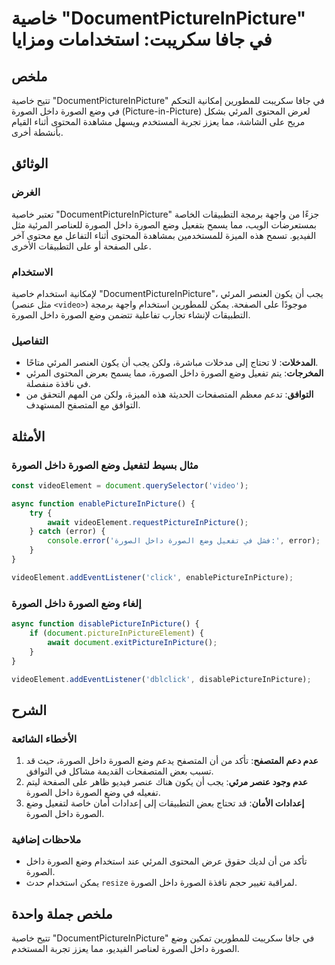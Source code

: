 <!--
Meta Description: # خاصية "DocumentPictureInPicture" في جافا سكريبت: استخدامات ومزايا ## ملخص تتيح خاصية "DocumentPictureInPicture" في جافا سكريبت للمطورين إمكانية التح...
Meta Keywords: الصورة, داخل, وضع, خاصية, documentpictureinpicture
-->

# خاصية "DocumentPictureInPicture" في جافا سكريبت: استخدامات ومزايا

## ملخص
تتيح خاصية "DocumentPictureInPicture" في جافا سكريبت للمطورين إمكانية التحكم في وضع الصورة داخل الصورة (Picture-in-Picture) لعرض المحتوى المرئي بشكل مريح على الشاشة، مما يعزز تجربة المستخدم ويسهل مشاهدة المحتوى أثناء القيام بأنشطة أخرى.

## الوثائق
### الغرض
تعتبر خاصية "DocumentPictureInPicture" جزءًا من واجهة برمجة التطبيقات الخاصة بمستعرضات الويب، مما يسمح بتفعيل وضع الصورة داخل الصورة للعناصر المرئية مثل الفيديو. تسمح هذه الميزة للمستخدمين بمشاهدة المحتوى أثناء التفاعل مع محتوى آخر على الصفحة أو على التطبيقات الأخرى.

### الاستخدام
لإمكانية استخدام خاصية "DocumentPictureInPicture"، يجب أن يكون العنصر المرئي (مثل عنصر `<video>`) موجودًا على الصفحة. يمكن للمطورين استخدام واجهة برمجة التطبيقات لإنشاء تجارب تفاعلية تتضمن وضع الصورة داخل الصورة.

### التفاصيل
- **المدخلات**: لا تحتاج إلى مدخلات مباشرة، ولكن يجب أن يكون العنصر المرئي متاحًا.
- **المخرجات**: يتم تفعيل وضع الصورة داخل الصورة، مما يسمح بعرض المحتوى المرئي في نافذة منفصلة.
- **التوافق**: تدعم معظم المتصفحات الحديثة هذه الميزة، ولكن من المهم التحقق من التوافق مع المتصفح المستهدف.

## الأمثلة
### مثال بسيط لتفعيل وضع الصورة داخل الصورة
```javascript
const videoElement = document.querySelector('video');

async function enablePictureInPicture() {
    try {
        await videoElement.requestPictureInPicture();
    } catch (error) {
        console.error('فشل في تفعيل وضع الصورة داخل الصورة:', error);
    }
}

videoElement.addEventListener('click', enablePictureInPicture);
```

### إلغاء وضع الصورة داخل الصورة
```javascript
async function disablePictureInPicture() {
    if (document.pictureInPictureElement) {
        await document.exitPictureInPicture();
    }
}

videoElement.addEventListener('dblclick', disablePictureInPicture);
```

## الشرح
### الأخطاء الشائعة
1. **عدم دعم المتصفح**: تأكد من أن المتصفح يدعم وضع الصورة داخل الصورة، حيث قد تسبب بعض المتصفحات القديمة مشاكل في التوافق.
2. **عدم وجود عنصر مرئي**: يجب أن يكون هناك عنصر فيديو ظاهر على الصفحة ليتم تفعيله في وضع الصورة داخل الصورة.
3. **إعدادات الأمان**: قد تحتاج بعض التطبيقات إلى إعدادات أمان خاصة لتفعيل وضع الصورة داخل الصورة.

### ملاحظات إضافية
- تأكد من أن لديك حقوق عرض المحتوى المرئي عند استخدام وضع الصورة داخل الصورة.
- يمكن استخدام حدث `resize` لمراقبة تغيير حجم نافذة الصورة داخل الصورة.

## ملخص جملة واحدة
تتيح خاصية "DocumentPictureInPicture" في جافا سكريبت للمطورين تمكين وضع الصورة داخل الصورة لعناصر الفيديو، مما يعزز تجربة المستخدم.